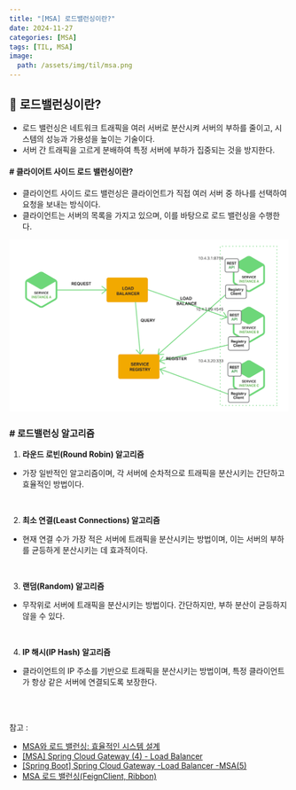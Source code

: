 ```yaml
---
title: "[MSA] 로드밸런싱이란?"
date: 2024-11-27
categories: [MSA]
tags: [TIL, MSA]
image:
  path: /assets/img/til/msa.png
---
```


## 📍 로드밸런싱이란?

- 로드 밸런싱은 네트워크 트래픽을 여러 서버로 분산시켜 서버의 부하를 줄이고, 시스템의 성능과 가용성을 높이는 기술이다.
- 서버 간 트래픽을 고르게 분배하여 특정 서버에 부하가 집중되는 것을 방지한다.

#### # 클라이어트 사이드 로드 밸런싱이란?
- 클라이언트 사이드 로드 밸런싱은 클라이언트가 직접 여러 서버 중 하나를 선택하여 요청을 보내는 방식이다.
- 클라이언트는 서버의 목록을 가지고 있으며, 이를 바탕으로 로드 밸런싱을 수행한다.

![img](/assets/img/til/lb.png)


### # 로드밸런싱 알고리즘

1. **라운드 로빈(Round Robin) 알고리즘**
  - 가장 일반적인 알고리즘이며, 각 서버에 순차적으로 트래픽을 분산시키는 간단하고 효율적인 방법이다.
<br />

2. **최소 연결(Least Connections) 알고리즘**
  - 현재 연결 수가 가장 적은 서버에 트래픽을 분산시키는 방법이며, 이는 서버의 부하를 균등하게 분산시키는 데 효과적이다.
<br />

3. **랜덤(Random) 알고리즘**
  - 무작위로 서버에 트래픽을 분산시키는 방법이다. 간단하지만, 부하 분산이 균등하지 않을 수 있다.
<br />

4. **IP 해시(IP Hash) 알고리즘**
  - 클라이언트의 IP 주소를 기반으로 트래픽을 분산시키는 방법이며, 특정 클라이언트가 항상 같은 서버에 연결되도록 보장한다.

<br /><br />


참고 : 
- [MSA와 로드 밸런싱: 효율적인 시스템 설계](https://f-lab.kr/insight/msa-and-load-balancing-efficient-system-design-20240801)
- [[MSA] Spring Cloud Gateway (4) - Load Balancer](https://born2bedeveloper.tistory.com/59)
- [[Spring Boot] Spring Cloud Gateway -Load Balancer -MSA(5)](https://velog.io/@korea3611/Spring-Boot-Spring-Cloud-Gateway-Load-Balancer-MSA5)
- [MSA 로드 밸런싱(FeignClient, Ribbon)](https://velog.io/@qowl880/MSA-%EB%A1%9C%EB%93%9C-%EB%B0%B8%EB%9F%B0%EC%8B%B1FeignClient-Ribbon) 
